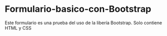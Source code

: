 # Formulario-basico-con-Bootstrap
Este formulario es una prueba del uso de la libería Bootstrap. Solo contiene HTML y CSS
